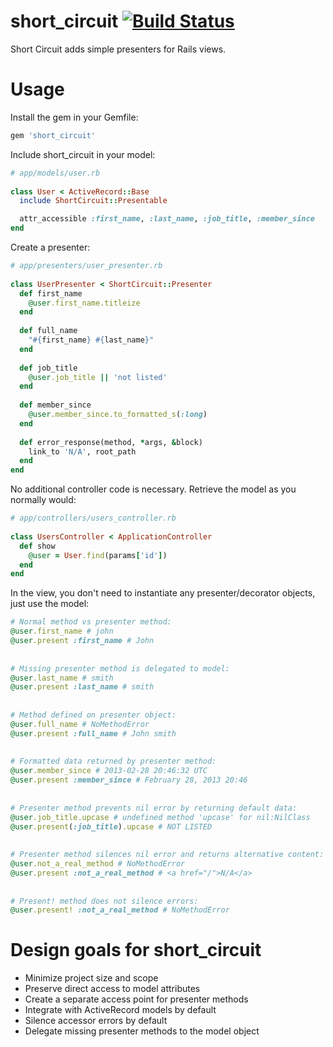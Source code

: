 short_circuit [![Build Status](https://travis-ci.org/jpruetting/short_circuit.png?branch=master)](https://travis-ci.org/jpruetting/short_circuit)
=============

Short Circuit adds simple presenters for Rails views.


Usage
======

Install the gem in your Gemfile:

```ruby
gem 'short_circuit'
```

Include short_circuit in your model:

```ruby
# app/models/user.rb
 
class User < ActiveRecord::Base
  include ShortCircuit::Presentable

  attr_accessible :first_name, :last_name, :job_title, :member_since
end
```

Create a presenter:

```ruby
# app/presenters/user_presenter.rb
 
class UserPresenter < ShortCircuit::Presenter
  def first_name
    @user.first_name.titleize
  end
 
  def full_name
    "#{first_name} #{last_name}"
  end
 
  def job_title
    @user.job_title || 'not listed'
  end
 
  def member_since
    @user.member_since.to_formatted_s(:long) 
  end
 
  def error_response(method, *args, &block)
    link_to 'N/A', root_path
  end
end
```

No additional controller code is necessary. Retrieve the model as you normally would:

```ruby
# app/controllers/users_controller.rb
 
class UsersController < ApplicationController
  def show
    @user = User.find(params['id'])
  end
end
```

In the view, you don't need to instantiate any presenter/decorator objects, just use the model:

```ruby
# Normal method vs presenter method:
@user.first_name # john
@user.present :first_name # John
 
 
# Missing presenter method is delegated to model:
@user.last_name # smith
@user.present :last_name # smith
 
 
# Method defined on presenter object:
@user.full_name # NoMethodError
@user.present :full_name # John smith
 
 
# Formatted data returned by presenter method:
@user.member_since # 2013-02-28 20:46:32 UTC
@user.present :member_since # February 28, 2013 20:46
 
 
# Presenter method prevents nil error by returning default data:
@user.job_title.upcase # undefined method 'upcase' for nil:NilClass
@user.present(:job_title).upcase # NOT LISTED
 
 
# Presenter method silences nil error and returns alternative content:
@user.not_a_real_method # NoMethodError
@user.present :not_a_real_method # <a href="/">N/A</a>
 
 
# Present! method does not silence errors:
@user.present! :not_a_real_method # NoMethodError
```

Design goals for short_circuit
===============================
* Minimize project size and scope
* Preserve direct access to model attributes
* Create a separate access point for presenter methods
* Integrate with ActiveRecord models by default
* Silence accessor errors by default
* Delegate missing presenter methods to the model object
